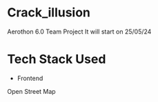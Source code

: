 # Crack_illusion
Aerothon 6.0 Team Project
It will start on 25/05/24

# Tech Stack Used

- Frontend

Open Street Map
